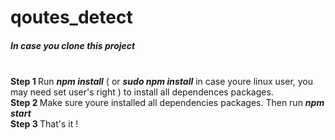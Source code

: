 # qoutes_detect
<h5>In case you clone this project</h5><br/>
<b>Step 1 </b> Run <b><i>npm install</i></b> ( or <b><i>sudo npm install</i></b> in case youre linux user, you may need set user's right ) to install all dependences packages.<br/>
<b>Step 2 </b> Make sure youre installed all dependencies packages. Then run <b><i>npm start</i></b><br/>
<b>Step 3 </b> That's it ! 
